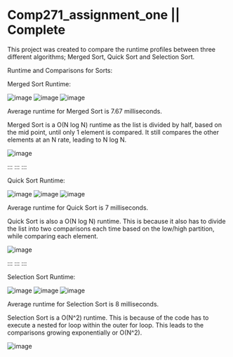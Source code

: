 # Comp271_assignment_one || Complete

This project was created to compare the runtime profiles between three different algorithms; Merged Sort, Quick Sort and Selection Sort.

Runtime and Comparisons for Sorts:

Merged Sort Runtime:

![image](https://user-images.githubusercontent.com/54014269/141931792-bd89b42d-6b1c-4d71-b97b-f817d9481a0c.png)
![image](https://user-images.githubusercontent.com/54014269/141931882-486b3064-f273-427c-8931-dc1b09f15235.png)
![image](https://user-images.githubusercontent.com/54014269/141931996-a2647838-29f2-4ecf-bda7-bdc1d996edeb.png)

Average runtime for Merged Sort is 7.67 milliseconds.

Merged Sort is a O(N log N) runtime as the list is divided by half, based on the mid point, until only 1 element is compared. It still compares the other elements at an N rate, leading to N log N.

![image](https://user-images.githubusercontent.com/54014269/142137275-f8c9211b-d57e-4522-b198-fa3db1b919d4.png)

:::      :::     :::

Quick Sort Runtime:

![image](https://user-images.githubusercontent.com/54014269/141932359-98e182ff-98de-4df3-a734-8ac02c65a30f.png)
![image](https://user-images.githubusercontent.com/54014269/141932435-efadee54-b360-4b87-83b7-fa2a33bf837c.png)
![image](https://user-images.githubusercontent.com/54014269/141932482-ced404d0-272c-493f-9de2-c07bb9cb2552.png)

Average runtime for Quick Sort is 7 milliseconds.

Quick Sort is also a O(N log N) runtime. This is because it also has to divide the list into two comparisons each time based on the low/high partition, while comparing each element.

![image](https://user-images.githubusercontent.com/54014269/142137695-31d8b6b9-c5a2-4ce4-b186-dae318e884fa.png)

:::       :::     :::

Selection Sort Runtime:

![image](https://user-images.githubusercontent.com/54014269/141932811-0134a86b-20b1-4925-9641-8eb9886a932e.png)
![image](https://user-images.githubusercontent.com/54014269/141933100-99277a5c-a411-497f-8b10-cefa82dc9355.png)
![image](https://user-images.githubusercontent.com/54014269/141933173-4d488caa-b4eb-4a58-8145-819041591ebd.png)

Average runtime for Selection Sort is 8 milliseconds.

Selection Sort is a O(N^2) runtime. This is because of the code has to execute a nested for loop within the outer for loop. This leads to the comparisons growing exponentially or O(N^2). 

![image](https://user-images.githubusercontent.com/54014269/142137978-462447bb-b75a-42ee-89ef-b4054c340a12.png)



